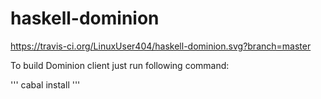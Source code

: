 # haskell-dominion
https://travis-ci.org/LinuxUser404/haskell-dominion.svg?branch=master

To build Dominion client just run following command:

'''
cabal install
'''